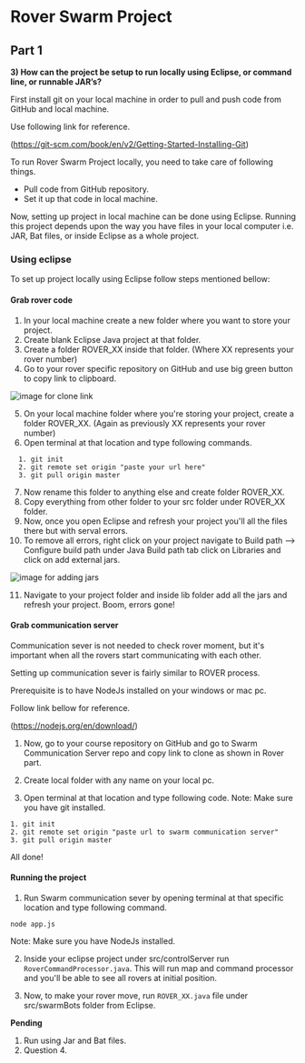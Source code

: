 # Rover Swarm Project

## Part 1

**3) How can the project be setup to run locally using Eclipse, or command line, or runnable JAR’s?**

First install git on your local machine in order to pull and push code from GitHub and local machine.

Use following link for reference.

(https://git-scm.com/book/en/v2/Getting-Started-Installing-Git)

To run Rover Swarm Project locally, you need to take care of following things.

* Pull code from GitHub repository.
* Set it up that code in local machine.

Now, setting up project in local machine can be done using Eclipse.
Running this project depends upon the way you have files in your local computer i.e. JAR, Bat files, or inside Eclipse as a whole project.

### **Using eclipse** ###

To set up project locally using Eclipse follow steps mentioned bellow:

#### Grab rover code ####

1. In your local machine create a new folder where you want to store your project.
2. Create blank Eclipse Java project at that folder.
3. Create a folder ROVER_XX inside that folder. (Where XX represents your rover number)
4. Go to your rover specific repository on GitHub and use big green button to copy link to clipboard.

![image for clone link](http://i.imgur.com/DyvM8Y5.png)

5. On your local machine folder where you're storing your project, create a folder ROVER_XX. (Again as previously XX represents your rover number)
6. Open terminal at that location and type following commands.
```
  1. git init
  2. git remote set origin "paste your url here"
  3. git pull origin master
```
7. Now rename this folder to anything else and create folder ROVER_XX.
8. Copy everything from other folder to your src folder under ROVER_XX folder.
9. Now, once you open Eclipse and refresh your project you'll all the files there but with serval errors.
10. To remove all errors, right click on your project navigate to Build path --> Configure build path under Java Build path tab click on Libraries and click on add external jars.

![image for adding jars](http://i.imgur.com/kw9Ja0m.png)

11. Navigate to your project folder and inside lib folder add all the jars and refresh your project. Boom, errors gone!

#### Grab communication server ####

Communication sever is not needed to check rover moment, but it's important when all the rovers start communicating with each other.

Setting up communication sever is fairly similar to ROVER process.

Prerequisite is to have NodeJs installed on your windows or mac pc.

Follow link bellow for reference.

(https://nodejs.org/en/download/)

1. Now, go to your course repository on GitHub and go to Swarm Communication Server repo and copy link to clone as shown in Rover part.

2. Create local folder with any name on your local pc.

3. Open terminal at that location and type following code.
Note: Make sure you have git installed.

```
1. git init
2. git remote set origin "paste url to swarm communication server"
3. git pull origin master

```

All done!

#### Running the project ####

1. Run Swarm communication sever by opening terminal at that specific location and type following command.

```
node app.js
```
Note: Make sure you have NodeJs installed.

2. Inside your eclipse project under src/controlServer run `RoverCommandProcessor.java`.
This will run map and command processor and you'll be able to see all rovers at initial position.

3. Now, to make your rover move, run `ROVER_XX.java` file under src/swarmBots folder from Eclipse.


**Pending**
1. Run using Jar and Bat files.
2. Question 4.
